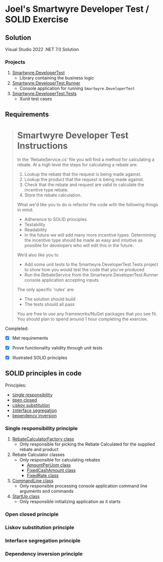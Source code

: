 # Joel's Smartwyre Developer Test / SOLID Exercise

## Solution

Visual Studio 2022 .NET 7.0 Solution

### Projects

1. [Smartwyre.DeveloperTest](Smartwyre.DeveloperTest)
    * Library containing the business logic
1. [Smartwyre.DeveloperTest.Runner](Smartwyre.DeveloperTest.Runner)
    * Console application for running `Smartwyre.DeveloperTest`
1. [Smartwyre.DeveloperTest.Tests](Smartwyre.DeveloperTest.Tests)
    * Xunit test cases

## Requirements

> # Smartwyre Developer Test Instructions
> 
> In the 'RebateService.cs' file you will find a method for calculating a rebate. At a high level the steps for calculating a rebate are:
> 
>  1. Lookup the rebate that the request is being made against.
>  2. Lookup the product that the request is being made against.
>  2. Check that the rebate and request are valid to calculate the incentive type rebate.
>  3. Store the rebate calculation.
> 
> What we'd like you to do is refactor the code with the following things in mind:
> 
>  - Adherence to SOLID principles
>  - Testability
>  - Readability
>  - In the future we will add many more incentive types. Determining the incentive type should be made as easy and intuitive as possible for developers who will edit this in the future.
> 
> We’d also like you to 
>  - Add some unit tests to the Smartwyre.DeveloperTest.Tests project to show how you would test the code that you’ve produced 
>  - Run the RebateService from the Smartwyre.DeveloperTest.Runner console application accepting inputs
> 
> The only specific 'rules' are:
> 
> - The solution should build
> - The tests should all pass
> 
> You are free to use any frameworks/NuGet packages that you see fit. You should plan to spend around 1 hour completing the exercise.


Completed:

- [x] Met requirements
- [x] Prove functionality validity through unit tests
- [x] Illustrated SOLID principles


## SOLID principles in code

Principles:
* [`S`ingle responsibility](#single-responsibility-principle)
* [`O`pen closed](#open-closed-principle)
* [`L`iskov substitution](#liskov-substitution-principle)
* [`I`nterface segregation](#interface-segregation-principle)
* [`D`ependency inversion](#dependency-inversion-principle)

### Single responsibility principle

1. [RebateCalculatorFactory class](Smartwyre.DeveloperTest/Services/RebateCalculators/RebateCalculatorFactory.cs)
    * Only responsible for picking the Rebate Calculated for the supplied rebate and product
1. Rebate Calculator classes
    * Only responsible for calculating rebates
        * [AmountPerUom class](Smartwyre.DeveloperTest/Services/RebateCalculators/AmountPerUom.cs)
        * [FixedCashAmount class](Smartwyre.DeveloperTest/Services/RebateCalculators/FixedCashAmount.cs)
        * [FixedRate class](Smartwyre.DeveloperTest/Services/RebateCalculators/FixedRate.cs)
1. [CommandLine class](Smartwyre.DeveloperTest.Runner/CommandLine.cs)
    * Only responsible processing console application command line arguments and commands
1. [StartUp class](Smartwyre.DeveloperTest.Runner/StartUp.cs)
    * Only responsible initializing application as it starts


### Open closed principle


### Liskov substitution principle


### Interface segregation principle


### Dependency inversion principle


